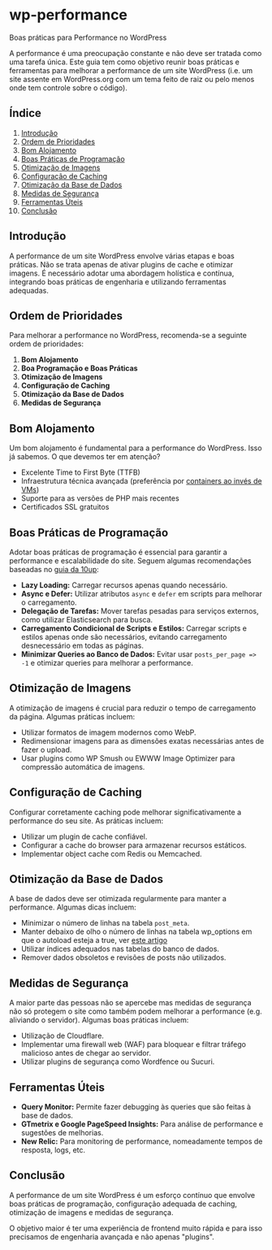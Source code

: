 # wp-performance
Boas práticas para Performance no WordPress

A performance é uma preocupação constante e não deve ser tratada como uma tarefa única. Este guia tem como objetivo reunir boas práticas e ferramentas para melhorar a performance de um site WordPress (i.e. um site assente em WordPress.org com um tema feito de raiz ou pelo menos onde tem controle sobre o código).

## Índice
1. [Introdução](#introdução)
2. [Ordem de Prioridades](#ordem-de-prioridades)
3. [Bom Alojamento](#bom-alojamento)
4. [Boas Práticas de Programação](#boas-práticas-de-programação)
5. [Otimização de Imagens](#otimização-de-imagens)
6. [Configuração de Caching](#configuração-de-caching)
7. [Otimização da Base de Dados](#otimização-da-base-de-dados)
8. [Medidas de Segurança](#medidas-de-segurança)
9. [Ferramentas Úteis](#ferramentas-úteis)
10. [Conclusão](#conclusão)

## Introdução

A performance de um site WordPress envolve várias etapas e boas práticas. Não se trata apenas de ativar plugins de cache e otimizar imagens. É necessário adotar uma abordagem holística e contínua, integrando boas práticas de engenharia e utilizando ferramentas adequadas.

## Ordem de Prioridades

Para melhorar a performance no WordPress, recomenda-se a seguinte ordem de prioridades:

1. **Bom Alojamento**
2. **Boa Programação e Boas Práticas**
3. **Otimização de Imagens**
4. **Configuração de Caching**
5. **Otimização da Base de Dados**
6. **Medidas de Segurança**

## Bom Alojamento

Um bom alojamento é fundamental para a performance do WordPress. Isso já sabemos. O que devemos ter em atenção?

- Excelente Time to First Byte (TTFB)
- Infraestrutura técnica avançada (preferência por [containers ao invés de VMs](https://pantheon.io/blog/why-we-built-pantheon-containers-instead-virtual-machines))
- Suporte para as versões de PHP mais recentes 
- Certificados SSL gratuitos

## Boas Práticas de Programação

Adotar boas práticas de programação é essencial para garantir a performance e escalabilidade do site. Seguem algumas recomendações baseadas no [guia da 10up](https://10up.github.io/Engineering-Best-Practices/php/):

- **Lazy Loading:** Carregar recursos apenas quando necessário.
- **Async e Defer:** Utilizar atributos `async` e `defer` em scripts para melhorar o carregamento.
- **Delegação de Tarefas:** Mover tarefas pesadas para serviços externos, como utilizar Elasticsearch para busca.
- **Carregamento Condicional de Scripts e Estilos:** Carregar scripts e estilos apenas onde são necessários, evitando carregamento desnecessário em todas as páginas.
- **Minimizar Queries ao Banco de Dados:** Evitar usar `posts_per_page => -1` e otimizar queries para melhorar a performance.

## Otimização de Imagens

A otimização de imagens é crucial para reduzir o tempo de carregamento da página. Algumas práticas incluem:

- Utilizar formatos de imagem modernos como WebP.
- Redimensionar imagens para as dimensões exatas necessárias antes de fazer o upload.
- Usar plugins como WP Smush ou EWWW Image Optimizer para compressão automática de imagens.

## Configuração de Caching

Configurar corretamente caching pode melhorar significativamente a performance do seu site. As práticas incluem:

- Utilizar um plugin de cache confiável.
- Configurar a cache do browser para armazenar recursos estáticos.
- Implementar object cache com Redis ou Memcached.

## Otimização da Base de Dados

A base de dados deve ser otimizada regularmente para manter a performance. Algumas dicas incluem:

- Minimizar o número de linhas na tabela `post_meta`.
- Manter debaixo de olho o número de linhas na tabela wp_options em que o autoload esteja a true, ver [este artigo](https://docs.pantheon.io/optimize-wp-options-table-autoloaded-data)
- Utilizar índices adequados nas tabelas do banco de dados.
- Remover dados obsoletos e revisões de posts não utilizados.

## Medidas de Segurança

A maior parte das pessoas não se apercebe mas medidas de segurança não só protegem o site como também podem melhorar a performance (e.g. aliviando o servidor). Algumas boas práticas incluem:

- Utilização de Cloudflare.
- Implementar uma firewall web (WAF) para bloquear e filtrar tráfego malicioso antes de chegar ao servidor.
- Utilizar plugins de segurança como Wordfence ou Sucuri.

## Ferramentas Úteis

- **Query Monitor:** Permite fazer debugging às queries que são feitas à base de dados.
- **GTmetrix e Google PageSpeed Insights:** Para análise de performance e sugestões de melhorias.
- **New Relic:** Para monitoring de performance, nomeadamente tempos de resposta, logs, etc. 

## Conclusão

A performance de um site WordPress é um esforço contínuo que envolve boas práticas de programação, configuração adequada de caching, otimização de imagens e medidas de segurança. 

O objetivo maior é ter uma experiência de frontend muito rápida e para isso precisamos de engenharia avançada e não apenas "plugins".










